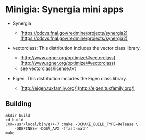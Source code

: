 # Minigia: Synergia mini apps

* Synergia
	* [https://cdcvs.fnal.gov/redmine/projects/synergia2](https://cdcvs.fnal.gov/redmine/projects/synergia2)

* vectorclass: This distribution includes the vector class library.
	* [http://www.agner.org/optimize/#vectorclass](http://www.agner.org/optimize/#vectorclass)
	* see vectorclass/license.txt

* Eigen: This distribution includes the Eigen class library.
    * [http://eigen.tuxfamily.org/](http://eigen.tuxfamily.org/)

## Building
    mkdir build 
    cd build
    CXX=/usr/local/bin/g++-7 cmake -DCMAKE_BUILD_TYPE=Release \
        -DDEFINES='-DGSV_AVX -ffast-math'
    make
